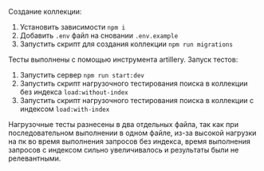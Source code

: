 Создание коллекции:

1. Установить зависимости `npm i`
2. Добавить `.env` файл на сновании `.env.example`
3. Запустить скрипт для создания коллекции `npm run migrations`

Тесты выполнены с помощью инструмента artillery. Запуск тестов:

1. Запустить сервер `npm run start:dev`
2. Запустить скрипт нагрузочного тестирования поиска в коллекции без индекса `load:without-index`
3. Запустить скрипт нагрузочного тестирования поиска в коллекции с индексом `load:with-index`

Нагрузочные тесты разнесены в два отдельных файла, так как при последовательном выполнении в одном файле, из-за высокой нагрузки на пк во время выполнения запросов без индекса, время выполнения запросов с индексом сильно увеличивалось и результаты были не релевантными.
